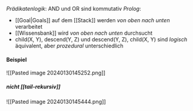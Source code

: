 _Prädikatenlogik_: AND und OR sind kommutativ
_Prolog_: 
- [[Goal|Goals]] auf dem [[Stack]] werden _von oben nach unten_ verarbeitet
- [[Wissensbank]] wird _von oben nach unten_ durchsucht
- child(X, Y), descend(Y, Z) und descend(Y, Z), child(X, Y) sind _logisch_ äquivalent, aber _prozedural_ unterschiedlich


#### Beispiel
![[Pasted image 20240130145252.png]]

##### nicht [[tail-rekursiv]]
![[Pasted image 20240130145444.png]]

